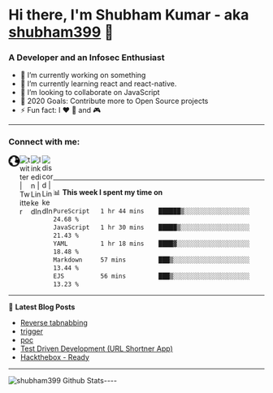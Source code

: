# Hi there, I'm Shubham Kumar - aka [shubham399][website] 👋

### A Developer and an Infosec Enthusiast

- 🔭 I’m currently working on something
- 🌱 I’m currently learning react and react-native. 
- 👯 I’m looking to collaborate on JavaScript
- 🥅 2020 Goals: Contribute more to Open Source projects
- ⚡ Fun fact: I ❤️ 🐶 and 🎮


---
### Connect with me:

[<img align="left" alt="Website" width="22px" src="https://raw.githubusercontent.com/iconic/open-iconic/master/svg/globe.svg" />][website]
[<img align="left" alt="twitter | Twitter" width="22px" src="https://cdn.jsdelivr.net/npm/simple-icons@v3/icons/twitter.svg" />][twitter]
[<img align="left" alt="linkedin | LinkedIn" width="22px" src="https://cdn.jsdelivr.net/npm/simple-icons@v3/icons/linkedin.svg" />][linkedin]
[<img align="left" alt="discord | LinkedIn" width="22px" src="https://cdn.jsdelivr.net/npm/simple-icons@v3/icons/discord.svg" />][discord]


<br />
<br />

---
📊 **This week I spent my time on**
<!--START_SECTION:waka-->
```text
PureScript   1 hr 44 mins    ██████▒░░░░░░░░░░░░░░░░░░   24.68 % 
JavaScript   1 hr 30 mins    █████▒░░░░░░░░░░░░░░░░░░░   21.43 % 
YAML         1 hr 18 mins    ████▓░░░░░░░░░░░░░░░░░░░░   18.48 % 
Markdown     57 mins         ███▒░░░░░░░░░░░░░░░░░░░░░   13.44 % 
EJS          56 mins         ███▒░░░░░░░░░░░░░░░░░░░░░   13.23 % 
```
<!--END_SECTION:waka-->

---
📕 **Latest Blog Posts**
<!-- BLOG-POST-LIST:START -->
- [Reverse tabnabbing](https://www.shubhkumar.in/bug/tabnabbing/)
- [trigger](https://www.shubhkumar.in/trigger/)
- [poc](https://www.shubhkumar.in/poc/)
- [Test Driven Development (URL Shortner App)](https://www.shubhkumar.in/node/tdd/)
- [Hackthebox - Ready](https://www.shubhkumar.in/htb/ready/)
<!-- BLOG-POST-LIST:END -->
---

<img align="left" alt="shubham399 Github Stats" src="https://github-readme-stats.vercel.app/api?username=shubham399&show_icons=true&hide_border=true&count_private=true" />
----

[website]:  https://shubhkumar.in/about/
[twitter]:  https://twitter.com/shubhkumar01/
[linkedin]: https://www.linkedin.com/in/shubham399/
[discord]:  https://discordapp.com/users/397613413301354497
